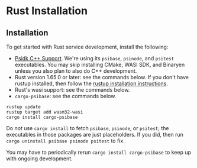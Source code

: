 # Rust Installation

## Installation

To get started with Rust service development, install the following:

- [Psidk C++ Support](linux.md). We're using its `psibase`, `psinode`, and `psitest` executables. You may skip installing CMake, WASI SDK, and Binaryen unless you also plan to also do C++ development.
- Rust version 1.65.0 or later: see the commands below. If you don't have rustup installed, then follow the [rustup installation instructions](https://rustup.rs/).
- Rust's wasi support: see the commands below.
- `cargo-psibase`: see the commands below.

```
rustup update
rustup target add wasm32-wasi
cargo install cargo-psibase
```

Do _not_ use `cargo install` to fetch `psibase`, `psinode`, or `psitest`; the executables in those packages are just placeholders. If you did, then run `cargo uninstall psibase psinode psitest` to fix.

You may have to periodically rerun `cargo install cargo-psibase` to keep up with ongoing development.
